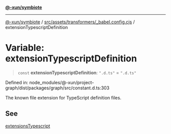 [**@-xun/symbiote**](../../../../../README.md)

***

[@-xun/symbiote](../../../../../README.md) / [src/assets/transformers/\_babel.config.cjs](../README.md) / extensionTypescriptDefinition

# Variable: extensionTypescriptDefinition

> `const` **extensionTypescriptDefinition**: `".d.ts"` = `".d.ts"`

Defined in: node\_modules/@-xun/project-graph/dist/packages/graph/src/constant.d.ts:303

The known file extension for TypeScript definition files.

## See

[extensionsTypescript](extensionsTypescript.md)
